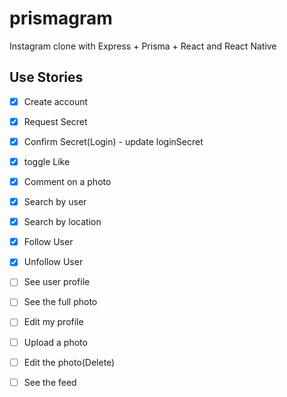 # prismagram
Instagram clone with Express + Prisma + React and React Native


## Use Stories

 - [X] Create account
 - [X] Request Secret
 - [X] Confirm Secret(Login) - update loginSecret
 - [X] toggle Like
 - [X] Comment on a photo
 - [X] Search by user
 - [X] Search by location
 - [X] Follow User
 - [X] Unfollow User
 - [ ] See user profile
 - [ ] See the full photo
 - [ ] Edit my profile
 - [ ] Upload a photo
 - [ ] Edit the photo(Delete)
 
 - [ ] See the feed